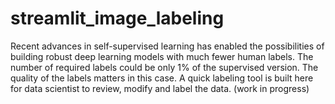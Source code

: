 # streamlit_image_labeling
Recent advances in self-supervised learning has enabled the possibilities of building robust deep learning models with much fewer human labels. The number of required labels could be only 1% of the supervised version. The quality of the labels matters in this case. A quick labeling tool is built here for data scientist to review, modify and label the data. (work in progress)
